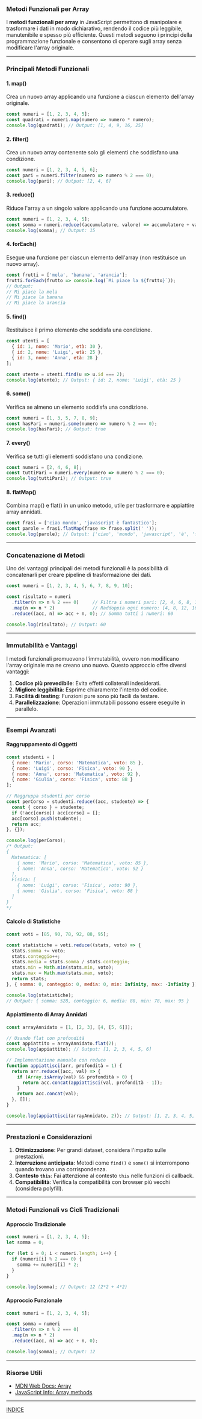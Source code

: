### **Metodi Funzionali per Array**

I **metodi funzionali per array** in JavaScript permettono di manipolare e trasformare i dati in modo dichiarativo, rendendo il codice più leggibile, manutenibile e spesso più efficiente. Questi metodi seguono i principi della programmazione funzionale e consentono di operare sugli array senza modificare l'array originale.

---

### **Principali Metodi Funzionali**

#### **1. map()**

Crea un nuovo array applicando una funzione a ciascun elemento dell'array originale.

```javascript
const numeri = [1, 2, 3, 4, 5];
const quadrati = numeri.map(numero => numero * numero);
console.log(quadrati); // Output: [1, 4, 9, 16, 25]
```

#### **2. filter()**

Crea un nuovo array contenente solo gli elementi che soddisfano una condizione.

```javascript
const numeri = [1, 2, 3, 4, 5, 6];
const pari = numeri.filter(numero => numero % 2 === 0);
console.log(pari); // Output: [2, 4, 6]
```

#### **3. reduce()**

Riduce l'array a un singolo valore applicando una funzione accumulatore.

```javascript
const numeri = [1, 2, 3, 4, 5];
const somma = numeri.reduce((accumulatore, valore) => accumulatore + valore, 0);
console.log(somma); // Output: 15
```

#### **4. forEach()**

Esegue una funzione per ciascun elemento dell'array (non restituisce un nuovo array).

```javascript
const frutti = ['mela', 'banana', 'arancia'];
frutti.forEach(frutto => console.log(`Mi piace la ${frutto}`));
// Output:
// Mi piace la mela
// Mi piace la banana
// Mi piace la arancia
```

#### **5. find()**

Restituisce il primo elemento che soddisfa una condizione.

```javascript
const utenti = [
  { id: 1, nome: 'Mario', età: 30 },
  { id: 2, nome: 'Luigi', età: 25 },
  { id: 3, nome: 'Anna', età: 28 }
];

const utente = utenti.find(u => u.id === 2);
console.log(utente); // Output: { id: 2, nome: 'Luigi', età: 25 }
```

#### **6. some()**

Verifica se almeno un elemento soddisfa una condizione.

```javascript
const numeri = [1, 3, 5, 7, 8, 9];
const hasPari = numeri.some(numero => numero % 2 === 0);
console.log(hasPari); // Output: true
```

#### **7. every()**

Verifica se tutti gli elementi soddisfano una condizione.

```javascript
const numeri = [2, 4, 6, 8];
const tuttiPari = numeri.every(numero => numero % 2 === 0);
console.log(tuttiPari); // Output: true
```

#### **8. flatMap()**

Combina map() e flat() in un unico metodo, utile per trasformare e appiattire array annidati.

```javascript
const frasi = ['ciao mondo', 'javascript è fantastico'];
const parole = frasi.flatMap(frase => frase.split(' '));
console.log(parole); // Output: ['ciao', 'mondo', 'javascript', 'è', 'fantastico']
```

---

### **Concatenazione di Metodi**

Uno dei vantaggi principali dei metodi funzionali è la possibilità di concatenarli per creare pipeline di trasformazione dei dati.

```javascript
const numeri = [1, 2, 3, 4, 5, 6, 7, 8, 9, 10];

const risultato = numeri
  .filter(n => n % 2 === 0)     // Filtra i numeri pari: [2, 4, 6, 8, 10]
  .map(n => n * 2)              // Raddoppia ogni numero: [4, 8, 12, 16, 20]
  .reduce((acc, n) => acc + n, 0); // Somma tutti i numeri: 60

console.log(risultato); // Output: 60
```

---

### **Immutabilità e Vantaggi**

I metodi funzionali promuovono l'immutabilità, ovvero non modificano l'array originale ma ne creano uno nuovo. Questo approccio offre diversi vantaggi:

1. **Codice più prevedibile**: Evita effetti collaterali indesiderati.
2. **Migliore leggibilità**: Esprime chiaramente l'intento del codice.
3. **Facilità di testing**: Funzioni pure sono più facili da testare.
4. **Parallelizzazione**: Operazioni immutabili possono essere eseguite in parallelo.

---

### **Esempi Avanzati**

#### **Raggruppamento di Oggetti**

```javascript
const studenti = [
  { nome: 'Mario', corso: 'Matematica', voto: 85 },
  { nome: 'Luigi', corso: 'Fisica', voto: 90 },
  { nome: 'Anna', corso: 'Matematica', voto: 92 },
  { nome: 'Giulia', corso: 'Fisica', voto: 88 }
];

// Raggruppa studenti per corso
const perCorso = studenti.reduce((acc, studente) => {
  const { corso } = studente;
  if (!acc[corso]) acc[corso] = [];
  acc[corso].push(studente);
  return acc;
}, {});

console.log(perCorso);
/* Output:
{
  Matematica: [
    { nome: 'Mario', corso: 'Matematica', voto: 85 },
    { nome: 'Anna', corso: 'Matematica', voto: 92 }
  ],
  Fisica: [
    { nome: 'Luigi', corso: 'Fisica', voto: 90 },
    { nome: 'Giulia', corso: 'Fisica', voto: 88 }
  ]
}
*/
```

#### **Calcolo di Statistiche**

```javascript
const voti = [85, 90, 78, 92, 88, 95];

const statistiche = voti.reduce((stats, voto) => {
  stats.somma += voto;
  stats.conteggio++;
  stats.media = stats.somma / stats.conteggio;
  stats.min = Math.min(stats.min, voto);
  stats.max = Math.max(stats.max, voto);
  return stats;
}, { somma: 0, conteggio: 0, media: 0, min: Infinity, max: -Infinity });

console.log(statistiche);
// Output: { somma: 528, conteggio: 6, media: 88, min: 78, max: 95 }
```

#### **Appiattimento di Array Annidati**

```javascript
const arrayAnnidato = [1, [2, 3], [4, [5, 6]]];

// Usando flat con profondità
const appiattito = arrayAnnidato.flat(2);
console.log(appiattito); // Output: [1, 2, 3, 4, 5, 6]

// Implementazione manuale con reduce
function appiattisci(arr, profondità = 1) {
  return arr.reduce((acc, val) => {
    if (Array.isArray(val) && profondità > 0) {
      return acc.concat(appiattisci(val, profondità - 1));
    }
    return acc.concat(val);
  }, []);
}

console.log(appiattisci(arrayAnnidato, 2)); // Output: [1, 2, 3, 4, 5, 6]
```

---

### **Prestazioni e Considerazioni**

1. **Ottimizzazione**: Per grandi dataset, considera l'impatto sulle prestazioni.
2. **Interruzione anticipata**: Metodi come `find()` e `some()` si interrompono quando trovano una corrispondenza.
3. **Contesto `this`**: Fai attenzione al contesto `this` nelle funzioni di callback.
4. **Compatibilità**: Verifica la compatibilità con browser più vecchi (considera polyfill).

---

### **Metodi Funzionali vs Cicli Tradizionali**

#### **Approccio Tradizionale**

```javascript
const numeri = [1, 2, 3, 4, 5];
let somma = 0;

for (let i = 0; i < numeri.length; i++) {
  if (numeri[i] % 2 === 0) {
    somma += numeri[i] * 2;
  }
}

console.log(somma); // Output: 12 (2*2 + 4*2)
```

#### **Approccio Funzionale**

```javascript
const numeri = [1, 2, 3, 4, 5];

const somma = numeri
  .filter(n => n % 2 === 0)
  .map(n => n * 2)
  .reduce((acc, n) => acc + n, 0);

console.log(somma); // Output: 12
```

---

### **Risorse Utili**

- [MDN Web Docs: Array](https://developer.mozilla.org/it/docs/Web/JavaScript/Reference/Global_Objects/Array)
- [JavaScript Info: Array methods](https://javascript.info/array-methods)

---

[INDICE](README.md)